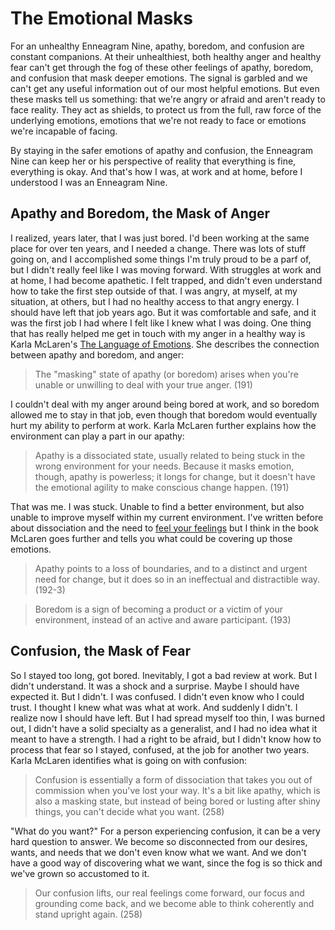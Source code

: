 # The Emotional Masks

For an unhealthy Enneagram Nine, apathy, boredom, and confusion are constant companions. At their unhealthiest, both healthy anger and healthy fear can't get through the fog of these other feelings of apathy, boredom, and confusion that mask deeper emotions. The signal is garbled and we can't get any useful information out of our most helpful emotions. But even these masks tell us something: that we're angry or afraid and aren't ready to face reality.  They act as shields, to protect us from the full, raw force of the underlying emotions, emotions that we're not ready to face or emotions we're incapable of facing.

By staying in the safer emotions of apathy and confusion, the Enneagram Nine can keep her or his perspective of reality that everything is fine, everything is okay. And that's how I was, at work and at home, before I understood I was an Enneagram Nine.

## Apathy and Boredom, the Mask of Anger

I realized, years later, that I was just bored. I'd been working at the same place for over ten years, and I needed a change. There was lots of stuff going on, and I accomplished some things I'm truly proud to be a parf of, but I didn't really feel like I was moving forward. With struggles at work and at home, I had become apathetic. I felt trapped, and didn't even understand how to take the first step outside of that. I was angry, at myself, at my situation, at others, but I had no healthy access to that angry energy. I should have left that job years ago. But it was comfortable and safe, and it was the first job I had where I felt like I knew what I was doing. One thing that has really helped me get in touch with my anger in a healthy way is Karla McLaren's [The Language of Emotions](https://www.amazon.com/Language-Emotions-What-Feelings-Trying/dp/1591797691). She describes the connection between apathy and boredom, and anger:

> The "masking" state of apathy (or boredom) arises when you're unable or unwilling to deal with your true anger. (191)

I couldn't deal with my anger around being bored at work, and so boredom allowed me to stay in that job, even though that boredom would eventually hurt my ability to perform at work. Karla McLaren further explains how the environment can play a part in our apathy:

> Apathy is a dissociated state, usually related to being stuck in the wrong environment for your needs. Because it masks emotion, though, apathy is powerless; it longs for change, but it doesn't have the emotional agility to make conscious change happen. (191)

That was me. I was stuck. Unable to find a better environment, but also unable to improve myself within my current environment. I've written before about dissociation and the need to [feel your feelings](../prelude/feel_feelings.md) but I think in the book McLaren goes further and tells you what could be covering up those emotions.

> Apathy points to a loss of boundaries, and to a distinct and urgent need for change, but it does so in an ineffectual and distractible way. (192-3)

> Boredom is a sign of becoming a product or a victim of your environment, instead of an active and aware participant. (193)




## Confusion, the Mask of Fear

So I stayed too long, got bored. Inevitably, I got a bad review at work. But I didn't understand. It was a shock and a surprise. Maybe I should have expected it. But I didn't. I was confused. I didn't even know who I could trust. I thought I knew what was what at work. And suddenly I didn't. I realize now I should have left. But I had spread myself too thin, I was burned out, I didn't have a solid specialty as a generalist, and I had no idea what it meant to have a strength. I had a right to be afraid, but I didn't know how to process that fear so I stayed, confused, at the job for another two years. Karla McLaren identifies what is going on with confusion:

> Confusion is essentially a form of dissociation that takes you out of commission when you've lost your way. It's a bit like apathy, which is also a masking state, but instead of being bored or lusting after shiny things, you can't decide what you want. (258)

"What do you want?" For a person experiencing confusion, it can be a very hard question to answer. We become so disconnected from our desires, wants, and needs that we don't even know what we want. And we don't have a good way of discovering what we want, since the fog is so thick and we've grown so accustomed to it.



> Our confusion lifts, our real feelings come forward, our focus and grounding come back, and we become able to think coherently and stand upright again. (258)
